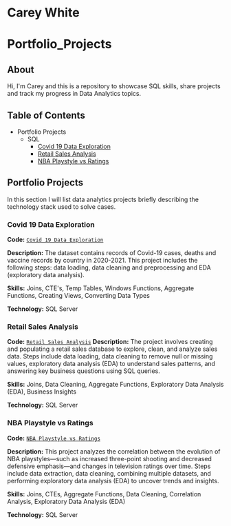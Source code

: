 # Carey White
# Portfolio_Projects

## About
Hi, I'm Carey and this is a repository to showcase SQL skills, share projects and track my progress in Data Analytics topics.

## Table of Contents
- Portfolio Projects
  - SQL
    - [Covid 19 Data Exploration](https://github.com/careywhite2/Portfolio_Projects/blob/main/SQL%20Covid%20Project)
    - [Retail Sales Analysis](https://github.com/careywhite2/Portfolio_Projects/blob/main/SQL%20Retail%20Sales%20Analysis)
    - [NBA Playstyle vs Ratings](https://github.com/careywhite2/Portfolio_Projects/blob/main/clean_nba-playstlye-vs-tvratings.sql)
 
## Portfolio Projects
In this section I will list data analytics projects briefly describing the technology stack used to solve cases.

### Covid 19 Data Exploration
**Code:** [`Covid 19 Data Exploration`](https://github.com/careywhite2/Portfolio_Projects/blob/main/SQL%20Covid%20Project)

**Description:** The dataset contains records of Covid-19 cases, deaths and vaccine records by country in 2020-2021. This project includes the following steps: data loading, data cleaning and preprocessing and EDA (exploratory data analysis).

**Skills:** Joins, CTE's, Temp Tables, Windows Functions, Aggregate Functions, Creating Views, Converting Data Types

**Technology:** SQL Server


### Retail Sales Analysis
**Code:** [`Retail Sales Analysis`](https://github.com/careywhite2/Portfolio_Projects/blob/main/SQL%20Retail%20Sales%20Analysis)
**Description:** The project involves creating and populating a retail sales database to explore, clean, and analyze sales data. Steps include data loading, data cleaning to remove null or missing values, exploratory data analysis (EDA) to understand sales patterns, and answering key business questions using SQL queries.

**Skills:** Joins, Data Cleaning, Aggregate Functions, Exploratory Data Analysis (EDA), Business Insights

**Technology:** SQL Server


### NBA Playstyle vs Ratings
**Code:** [`NBA Playstyle vs Ratings`](https://github.com/careywhite2/Portfolio_Projects/blob/main/clean_nba-playstlye-vs-tvratings.sql)

**Description:** This project analyzes the correlation between the evolution of NBA playstyles—such as increased three-point shooting and decreased defensive emphasis—and changes in television ratings over time. Steps include data extraction, data cleaning, combining multiple datasets, and performing exploratory data analysis (EDA) to uncover trends and insights.

**Skills:** Joins, CTEs, Aggregate Functions, Data Cleaning, Correlation Analysis, Exploratory Data Analysis (EDA)

**Technology:** SQL Server


